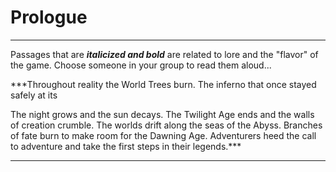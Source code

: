 #  Prologue

---

Passages that are ***italicized and bold*** are related to lore and the "flavor" of the game. Choose someone in your group to read them aloud...

***Throughout reality the World Trees burn. The inferno that once stayed safely at its  

The night grows and the sun decays. The Twilight Age ends and the walls of creation crumble. The worlds drift along the seas of the Abyss. Branches of fate burn to make room for the Dawning Age. Adventurers heed the call to adventure and take the first steps in their legends.***

--- 

